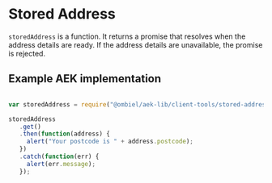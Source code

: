 # Stored Address

`storedAddress` is a function. It returns a promise that resolves when the address details are ready. If the address details are unavailable, the promise is rejected.

## Example AEK implementation

``` javascript

var storedAddress = require("@ombiel/aek-lib/client-tools/stored-address");

storedAddress
   .get()
   .then(function(address) {
     alert("Your postcode is " + address.postcode);
   })
   .catch(function(err) {
     alert(err.message);
   });


```
